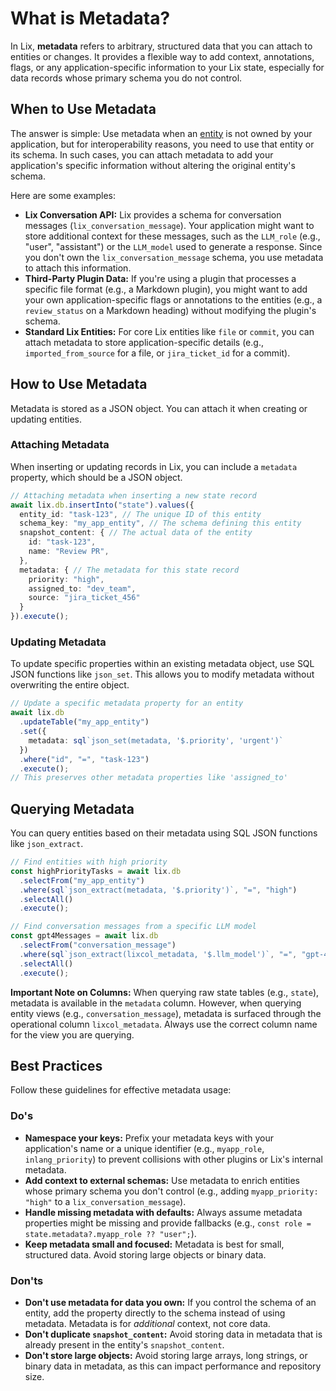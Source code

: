 # What is Metadata?

In Lix, **metadata** refers to arbitrary, structured data that you can attach to entities or changes. It provides a flexible way to add context, annotations, flags, or any application-specific information to your Lix state, especially for data records whose primary schema you do not control.

## When to Use Metadata

The answer is simple: Use metadata when an [entity](./entity.md) is not owned by your application, but for interoperability reasons, you need to use that entity or its schema. In such cases, you can attach metadata to add your application's specific information without altering the original entity's schema.

Here are some examples:

-   **Lix Conversation API:** Lix provides a schema for conversation messages (`lix_conversation_message`). Your application might want to store additional context for these messages, such as the `LLM_role` (e.g., "user", "assistant") or the `LLM_model` used to generate a response. Since you don't own the `lix_conversation_message` schema, you use metadata to attach this information.
-   **Third-Party Plugin Data:** If you're using a plugin that processes a specific file format (e.g., a Markdown plugin), you might want to add your own application-specific flags or annotations to the entities (e.g., a `review_status` on a Markdown heading) without modifying the plugin's schema.
-   **Standard Lix Entities:** For core Lix entities like `file` or `commit`, you can attach metadata to store application-specific details (e.g., `imported_from_source` for a file, or `jira_ticket_id` for a commit).

## How to Use Metadata

Metadata is stored as a JSON object. You can attach it when creating or updating entities.

### Attaching Metadata

When inserting or updating records in Lix, you can include a `metadata` property, which should be a JSON object.

```typescript
// Attaching metadata when inserting a new state record
await lix.db.insertInto("state").values({
  entity_id: "task-123", // The unique ID of this entity
  schema_key: "my_app_entity", // The schema defining this entity
  snapshot_content: { // The actual data of the entity
    id: "task-123",
    name: "Review PR",
  },
  metadata: { // The metadata for this state record
    priority: "high",
    assigned_to: "dev_team",
    source: "jira_ticket_456"
  }
}).execute();


```



### Updating Metadata

To update specific properties within an existing metadata object, use SQL JSON functions like `json_set`. This allows you to modify metadata without overwriting the entire object.

```typescript
// Update a specific metadata property for an entity
await lix.db
  .updateTable("my_app_entity")
  .set({
    metadata: sql`json_set(metadata, '$.priority', 'urgent')`
  })
  .where("id", "=", "task-123")
  .execute();
// This preserves other metadata properties like 'assigned_to'
```

## Querying Metadata

You can query entities based on their metadata using SQL JSON functions like `json_extract`.

```typescript
// Find entities with high priority
const highPriorityTasks = await lix.db
  .selectFrom("my_app_entity")
  .where(sql`json_extract(metadata, '$.priority')`, "=", "high")
  .selectAll()
  .execute();

// Find conversation messages from a specific LLM model
const gpt4Messages = await lix.db
  .selectFrom("conversation_message")
  .where(sql`json_extract(lixcol_metadata, '$.llm_model')`, "=", "gpt-4")
  .selectAll()
  .execute();
```

**Important Note on Columns:**
When querying raw state tables (e.g., `state`), metadata is available in the `metadata` column. However, when querying entity views (e.g., `conversation_message`), metadata is surfaced through the operational column `lixcol_metadata`. Always use the correct column name for the view you are querying.

## Best Practices

Follow these guidelines for effective metadata usage:

### Do's

- **Namespace your keys:** Prefix your metadata keys with your application's name or a unique identifier (e.g., `myapp_role`, `inlang_priority`) to prevent collisions with other plugins or Lix's internal metadata.
- **Add context to external schemas:** Use metadata to enrich entities whose primary schema you don't control (e.g., adding `myapp_priority: "high"` to a `lix_conversation_message`).
- **Handle missing metadata with defaults:** Always assume metadata properties might be missing and provide fallbacks (e.g., `const role = state.metadata?.myapp_role ?? "user";`).
- **Keep metadata small and focused:** Metadata is best for small, structured data. Avoid storing large objects or binary data.

### Don'ts

- **Don't use metadata for data you own:** If you control the schema of an entity, add the property directly to the schema instead of using metadata. Metadata is for *additional* context, not core data.
- **Don't duplicate `snapshot_content`:** Avoid storing data in metadata that is already present in the entity's `snapshot_content`.
- **Don't store large objects:** Avoid storing large arrays, long strings, or binary data in metadata, as this can impact performance and repository size.